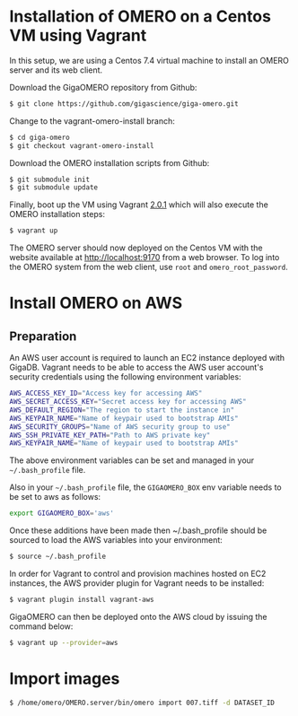 # Installation of OMERO on a Centos VM using Vagrant

In this setup, we are using a Centos 7.4 virtual machine to install an OMERO 
server and its web client.

Download the GigaOMERO repository from Github:
```bash
$ git clone https://github.com/gigascience/giga-omero.git
```

Change to the vagrant-omero-install branch:
```bash
$ cd giga-omero
$ git checkout vagrant-omero-install
```

Download the OMERO installation scripts from Github:
```bash
$ git submodule init
$ git submodule update
```

Finally, boot up the VM using Vagrant 
[2.0.1](https://releases.hashicorp.com/vagrant/2.0.1/) which will also execute 
the OMERO installation steps:
```bash
$ vagrant up
```

The OMERO server should now deployed on the Centos VM with the website available
at [http://localhost:9170](http://localhost:9170) from a web browser. To log 
into the OMERO system from the web client, use `root` and `omero_root_password`.

# Install OMERO on AWS

## Preparation

An AWS user account is required to launch an EC2 instance deployed with GigaDB. 
Vagrant needs to be able to access the AWS user account's security credentials 
using the following environment variables:
```bash
AWS_ACCESS_KEY_ID="Access key for accessing AWS"
AWS_SECRET_ACCESS_KEY="Secret access key for accessing AWS"
AWS_DEFAULT_REGION="The region to start the instance in"
AWS_KEYPAIR_NAME="Name of keypair used to bootstrap AMIs"
AWS_SECURITY_GROUPS="Name of AWS security group to use"
AWS_SSH_PRIVATE_KEY_PATH="Path to AWS private key"
AWS_KEYPAIR_NAME="Name of keypair used to bootstrap AMIs"
```

The above environment variables can be set and managed in your `~/.bash_profile`
file.

Also in your `~/.bash_profile` file, the `GIGAOMERO_BOX` env variable needs to 
be set to aws as follows:
```bash
export GIGAOMERO_BOX='aws'
```

Once these additions have been made then ~/.bash_profile should be sourced to 
load the AWS variables into your environment:
```bash 
$ source ~/.bash_profile
```

In order for Vagrant to control and provision machines hosted on EC2 instances, 
the AWS provider plugin for Vagrant needs to be installed:
```bash
$ vagrant plugin install vagrant-aws
```

GigaOMERO can then be deployed onto the AWS cloud by issuing the command below:
```bash
$ vagrant up --provider=aws
```

# Import images
```bash
$ /home/omero/OMERO.server/bin/omero import 007.tiff -d DATASET_ID
```